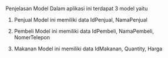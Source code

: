 Penjelasan Model
Dalam aplikasi ini terdapat 3 model yaitu

1. Penjual
    Model ini memiliki data IdPenjual, NamaPenjual

2. Pembeli
    Model ini memiliki data IdPembeli, NamaPembeli, NomerTelepon
    
3. Makanan
    Model ini memiliki data IdMakanan, Quantity, Harga
